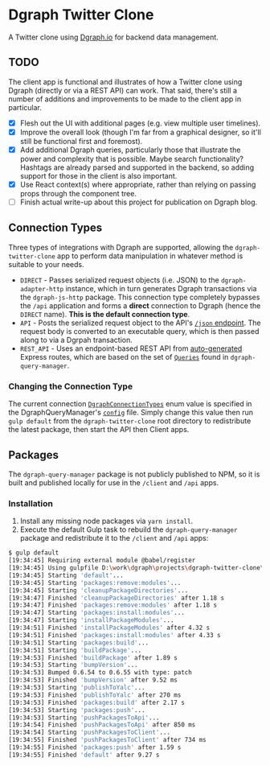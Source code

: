 # Dgraph Twitter Clone

A Twitter clone using [Dgraph.io](https://dgraph.io/) for backend data management.

## TODO

The client app is functional and illustrates of how a Twitter clone using Dgraph (directly or via a REST API) can work.  That said, there's still a number of additions and improvements to be made to the client app in particular.

- [x] Flesh out the UI with additional pages (e.g. view multiple user timelines).
- [x] Improve the overall look (though I'm far from a graphical designer, so it'll still be functional first and foremost).
- [x] Add additional Dgraph queries, particularly those that illustrate the power and complexity that is possible.  Maybe search functionality?  Hashtags are already parsed and supported in the backend, so adding support for those in the client is also important.
- [x] Use React context(s) where appropriate, rather than relying on passing props through the component tree.
- [ ] Finish actual write-up about this project for publication on Dgraph blog.

## Connection Types

Three types of integrations with Dgraph are supported, allowing the `dgraph-twitter-clone` app to perform data manipulation in whatever method is suitable to your needs.

- `DIRECT` - Passes serialized request objects (i.e. JSON) to the `dgraph-adapter-http` instance, which in turn generates Dgraph transactions via the `dgraph-js-http` package.  This connection type completely bypasses the `/api` application and forms a **direct** connection to Dgraph (hence the `DIRECT` name).  **This is the default connection type**.
- `API` - Posts the serialized request object to the API's [`/json` endpoint](https://github.com/GabeStah/dgraph-twitter-clone-api/blob/master/src/routes/Routes.ts#L18-L30).  The request body is converted to an executable query, which is then passed along to via a Dgrpah transaction.
- `REST_API` - Uses an endpoint-based REST API from [auto-generated](https://github.com/GabeStah/dgraph-twitter-clone-api/blob/master/src/routes/Routes.ts#L36-L85) Express routes, which are based on the set of [`Queries`](https://github.com/GabeStah/dgraph-twitter-clone/tree/master/packages/dgraph-query-manager/src/classes/Queries) found in `dgraph-query-manager`.

### Changing the Connection Type

The current connection [`DgraphConnectionTypes`](https://github.com/GabeStah/dgraph-twitter-clone/blob/master/packages/dgraph-query-manager/src/classes/DgraphQueryExecutor.ts#L11-L15) enum value is specified in the DgraphQueryManager's [`config`](https://github.com/GabeStah/dgraph-twitter-clone/blob/master/packages/dgraph-query-manager/src/config/development.ts) file.  Simply change this value then run `gulp default` from the `dgraph-twitter-clone` root directory to redistribute the latest package, then start the API then Client apps. 

## Packages

The `dgraph-query-manager` package is not publicly published to NPM, so it is built and published locally for use in the `/client` and `/api` apps.

### Installation

1. Install any missing node packages via `yarn install`.
2. Execute the default Gulp task to rebuild the `dgraph-query-manager` package and redistribute it to the `/client` and `/api` apps:

```bash
$ gulp default
[19:34:45] Requiring external module @babel/register
[19:34:45] Using gulpfile D:\work\dgraph\projects\dgraph-twitter-clone\gulpfile.babel.js
[19:34:45] Starting 'default'...
[19:34:45] Starting 'packages:remove:modules'...
[19:34:45] Starting 'cleanupPackageDirectories'...
[19:34:47] Finished 'cleanupPackageDirectories' after 1.18 s
[19:34:47] Finished 'packages:remove:modules' after 1.18 s
[19:34:47] Starting 'packages:install:modules'...
[19:34:47] Starting 'installPackageModules'...
[19:34:51] Finished 'installPackageModules' after 4.32 s
[19:34:51] Finished 'packages:install:modules' after 4.33 s
[19:34:51] Starting 'packages:build'...
[19:34:51] Starting 'buildPackage'...
[19:34:53] Finished 'buildPackage' after 1.89 s
[19:34:53] Starting 'bumpVersion'...
[19:34:53] Bumped 0.6.54 to 0.6.55 with type: patch
[19:34:53] Finished 'bumpVersion' after 9.52 ms
[19:34:53] Starting 'publishToYalc'...
[19:34:53] Finished 'publishToYalc' after 270 ms
[19:34:53] Finished 'packages:build' after 2.17 s
[19:34:53] Starting 'packages:push'...
[19:34:53] Starting 'pushPackagesToApi'...
[19:34:54] Finished 'pushPackagesToApi' after 850 ms
[19:34:54] Starting 'pushPackagesToClient'...
[19:34:55] Finished 'pushPackagesToClient' after 734 ms
[19:34:55] Finished 'packages:push' after 1.59 s
[19:34:55] Finished 'default' after 9.27 s
```